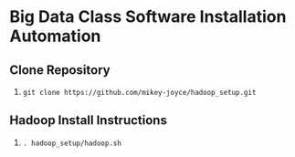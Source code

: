 # Big Data Class Software Installation Automation

## Clone Repository
1. `git clone https://github.com/mikey-joyce/hadoop_setup.git`
 
## Hadoop Install Instructions
1. `. hadoop_setup/hadoop.sh`
